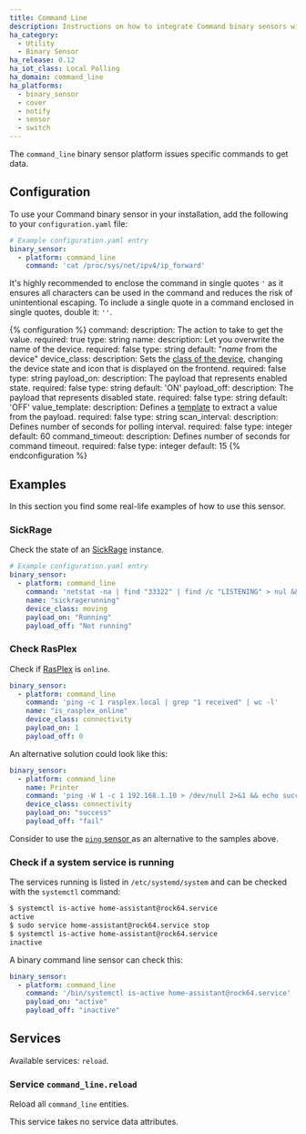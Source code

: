 ```yaml
---
title: Command Line
description: Instructions on how to integrate Command binary sensors within Home Assistant.
ha_category:
  - Utility
  - Binary Sensor
ha_release: 0.12
ha_iot_class: Local Polling
ha_domain: command_line
ha_platforms:
  - binary_sensor
  - cover
  - notify
  - sensor
  - switch
---
```


The `command_line` binary sensor platform issues specific commands to get data.

## Configuration

To use your Command binary sensor in your installation, add the following to your `configuration.yaml` file:

```yaml
# Example configuration.yaml entry
binary_sensor:
  - platform: command_line
    command: 'cat /proc/sys/net/ipv4/ip_forward'
```

<div class='note'>

It's highly recommended to enclose the command in single quotes `'` as it ensures all characters can be used in the command and reduces the risk of unintentional escaping. To include a single quote in a command enclosed in single quotes, double it: `''`.

</div>

{% configuration %}
command:
  description: The action to take to get the value.
  required: true
  type: string
name:
  description: Let you overwrite the name of the device.
  required: false
  type: string
  default: "*name* from the device"
device_class:
  description: Sets the [class of the device](/integrations/binary_sensor/), changing the device state and icon that is displayed on the frontend.
  required: false
  type: string
payload_on:
  description: The payload that represents enabled state.
  required: false
  type: string
  default: 'ON'
payload_off:
  description: The payload that represents disabled state.
  required: false
  type: string
  default: 'OFF'
value_template:
  description: Defines a [template](/docs/configuration/templating/#processing-incoming-data) to extract a value from the payload.
  required: false
  type: string
scan_interval:
  description: Defines number of seconds for polling interval.
  required: false
  type: integer
  default: 60
command_timeout:
  description: Defines number of seconds for command timeout.
  required: false
  type: integer
  default: 15
{% endconfiguration %}

## Examples

In this section you find some real-life examples of how to use this sensor.

### SickRage

Check the state of an [SickRage](https://github.com/sickragetv/sickrage) instance.

```yaml
# Example configuration.yaml entry
binary_sensor:
  - platform: command_line
    command: 'netstat -na | find "33322" | find /c "LISTENING" > nul && (echo "Running") || (echo "Not running")'
    name: "sickragerunning"
    device_class: moving
    payload_on: "Running"
    payload_off: "Not running"
```

### Check RasPlex

Check if [RasPlex](https://github.com/RasPlex/RasPlex) is `online`.

```yaml
binary_sensor:
  - platform: command_line
    command: 'ping -c 1 rasplex.local | grep "1 received" | wc -l'
    name: "is_rasplex_online"
    device_class: connectivity
    payload_on: 1
    payload_off: 0
```

An alternative solution could look like this:

```yaml
binary_sensor:
  - platform: command_line
    name: Printer
    command: 'ping -W 1 -c 1 192.168.1.10 > /dev/null 2>&1 && echo success || echo fail'
    device_class: connectivity
    payload_on: "success"
    payload_off: "fail"
```

Consider to use the [`ping` sensor ](/integrations/ping#binary-sensor) as an alternative to the samples above.

### Check if a system service is running

The services running is listed in `/etc/systemd/system` and can be checked with the `systemctl` command:

```bash
$ systemctl is-active home-assistant@rock64.service
active
$ sudo service home-assistant@rock64.service stop
$ systemctl is-active home-assistant@rock64.service
inactive
```

A binary command line sensor can check this:

```yaml
binary_sensor:
  - platform: command_line
    command: '/bin/systemctl is-active home-assistant@rock64.service'
    payload_on: "active"
    payload_off: "inactive"
```

## Services

Available services: `reload`.

### Service `command_line.reload`

Reload all `command_line` entities.

This service takes no service data attributes.

